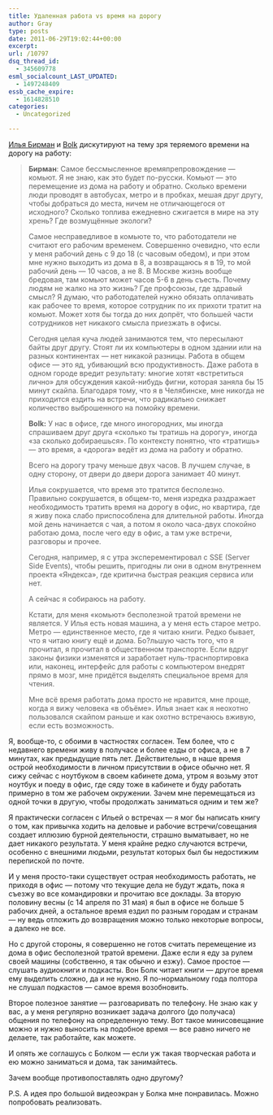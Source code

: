 ```yaml
---
title: Удаленная работа vs время на дорогу
author: Gray
type: posts
date: 2011-06-29T19:02:44+00:00
excerpt:
url: /10797
dsq_thread_id:
  - 345609778
esml_socialcount_LAST_UPDATED:
  - 1497248409
essb_cache_expire:
  - 1614828510
categories:
  - Uncategorized

---
```








[Илья Бирман][1] и [Bolk][2] дискутируют на тему зря теряемого времени на дорогу на работу:

> **Бирман**: Самое бессмысленное времяпрепровождение — комьют. Я не знаю, как это будет по-русски. Комьют — это перемещение из дома на работу и обратно. Сколько времени люди проводят в автобусах, метро и в пробках, мешая друг другу, чтобы добраться до места, ничем не отличающегося от исходного? Сколько топлива ежедневно сжигается в мире на эту хрень? Где возмущённые экологи?
> 
> Самое несправедливое в комьюте то, что работодатели не считают его рабочим временем. Совершенно очевидно, что если у меня рабочий день с 9 до 18 (с часовым обедом), и при этом мне нужно выходить из дома в 8, а возвращаюсь я в 19, то мой рабочий день — 10 часов, а не 8. В Москве жизнь вообще бредовая, там комьют может часов 5-6 в день съесть. Почему людям не жалко на это жизнь? Где профсоюзы, где здравый смысл? Я думаю, что работодателей нужно обязать оплачивать как рабочее то время, которое сотрудник по их прихоти тратит на комьют. Может хотя бы тогда до них допрёт, что большей части сотрудников нет никакого смысла приезжать в офисы.
> 
> Сегодня целая куча людей занимаются тем, что пересылают байты друг другу. Стоят ли их компьютеры в одном здании или на разных континентах — нет никакой разницы. Работа в общем офисе — это яд, убивающий всю продуктивность. Даже работа в одном городе вредит результату: многие хотят «встретиться лично» для обсуждения какой-нибудь фигни, которая заняла бы 15 минут скайпа. Благодаря тому, что я в Челябинске, мне никогда не приходится ездить на встречи, что радикально снижает количество выброшенного на помойку времени.
> 
> **Bolk:** У нас в офисе, где много иногородних, мы иногда спрашиваем друг друга «сколько ты тратишь на дорогу», иногда «за сколько добираешься». По контексту понятно, что «тратишь» — это время, а «дорога» ведёт из дома на работу и обратно.
> 
> Всего на дорогу трачу меньше двух часов. В лучшем случае, в одну сторону, от двери до двери дорога занимает 40 минут.
> 
> Илья сокрушается, что время это тратится бесполезно. Правильно сокрушается, в общем-то, меня изредка раздражает необходимость тратить время на дорогу в офис, но квартира, где я живу пока слабо приспособлена для длительной работы. Иногда мой день начинается с чая, а потом я около часа-двух спокойно работаю дома, после чего еду в офис, а там уже встречи, разговоры и прочее.
> 
> Сегодня, например, я с утра эксперементировал с SSE (Server Side Events), чтобы решить, пригодны ли они в одном внутреннем проекта «Яндекса», где критична быстрая реакция сервиса или нет.
> 
> А сейчас я собираюсь на работу.
> 
> Кстати, для меня «комьют» бесполезной тратой времени не является. У Илья есть новая машина, а у меня есть старое метро. Метро — единственное место, где я читаю книги. Редко бывает, что я читаю книгу ещё и дома. Бо?льшую часть того, что я прочитал, я прочитал в общественном транспорте. Если вдруг законы физики изменятся и заработает нуль-траснпортировка или, наконец, интерфейс для работы с компьютером внедрят прямо в мозг, мне придётся выделять специальное время для чтения.
> 
> Мне всё время работать дома просто не нравится, мне проще, когда я вижу человека «в объёме». Илья знает как я неохотно пользовался скайпом раньше и как охотно встречаюсь вживую, если есть возможность.</blockquote> 
> 
> Я, вообще-то, с обоими в частностях согласен. Тем более, что с недавнего времени живу в получасе и более езды от офиса, а не в 7 минутах, как предыдущие пять лет. Действительно, в наше время острой необходимости в личном присутствии в офисе обычно нет. Я сижу сейчас с ноутбуком в своем кабинете дома, утром я возьму этот ноутбук и поеду в офис, где сяду тоже в кабинете и буду работать примерно в том же рабочем окружении. Зачем мне перемещаться из одной точки в другую, чтобы продолжать заниматься одним и тем же?
> 
> Я практически согласен с Ильей о встречах — я мог бы написать книгу о том, как привычка ходить на деловые и рабочие встречи/совещания создает иллюзию бурной деятельности, страшно выматывает, но не дает никакого результата. У меня крайне редко случаются встречи, особенно с внешними людьми, результат которых был бы недостижим перепиской по почте.
> 
> И у меня просто-таки существует острая необходимость работать, не приходя в офис — потому что текущие дела не будут ждать, пока я съезжу во все командировки и прочитаю все доклады. За вторую половину весны (с 14 апреля по 31 мая) я был в офисе не больше 5 рабочих дней, а остальное время ездил по разным городам и странам — ну ведь отложить до возвращения можно только некоторые вопросы, а далеко не все.
> 
> Но с другой стороны, я совершенно не готов считать перемещение из дома в офис бесполезной тратой времени. Даже если я еду за рулем своей машины (собственно, я так обычно и езжу). Самое простое — слушать аудиокниги и подкасты. Вон Болк читает книги — другое время ему выделить сложно, да и не нужно. Я по-нормальному года полтора не слушал подкастов — самое время возобновить.
> 
> Второе полезное занятие — разговаривать по телефону. Не знаю как у вас, а у меня регулярно возникает задача долгого (до получаса) общения по телефону на определенную тему. Вот такое минисовещание можно и нужно выносить на подобное время — все равно ничего не делаете, так работайте, как можете.
> 
> И опять же соглашусь с Болком — если уж такая творческая работа и ею можно заниматься и дома, так занимайтесь.
> 
> Зачем вообще противопоставлять одно другому?
> 
> P.S. А идея про большой видеоэкран у Болка мне понравилась. Можно попробовать реализовать.
> 
>  

 [1]: http://ilyabirman.ru/meanwhile/2011/06/29/1/
 [2]: http://bolknote.ru/2011/06/29/~3303